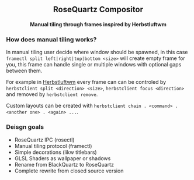 <p align="center">
    <h2 align="center">RoseQuartz Compositor</h2>
</p>

<p align="center">
    <h4 align="center">Manual tiling through frames inspired by Herbstluftwm<h4>
</p>


### How does manual tiling works?
In manual tiling user decide where window should be spawned, in this case `framectl split left|right|top|bottom <size>` will create empty frame for you, this frame can handle single or multiple windows with optional gaps between them.

For example in [Herbstluftwm](https://github.com/herbstluftwm/herbstluftwm) every frame can can be controled by `herbstclient split <direction> <size>`, `herbstclient focus <direction>` and removed by `herbstclient remove`. 

Custom layouts can be created with `herbstclient chain . <command> . <another one> . <again> ...`.

### Deisgn goals
- RoseQuartz IPC (rosectl)
- Manual tiling protocol (framectl)
- Simple decorations (likw titlebars)
- GLSL Shaders as wallpaper or shadows
- Rename from BlackQuartz to RoseQuartz
- Complete rewrite from closed source version
